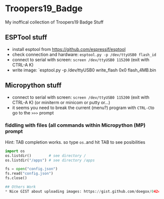 # Troopers19_Badge
My inoffical collection of Troopers19 Badge Stuff

## ESPTool stuff
* install esptool from https://github.com/espressif/esptool
* check connection and hardware: `esptool.py -p /dev/ttyUSB0 flash_id`
* connect to serial with screen: `screen /dev/ttyUSB0 115200` (exit with CTRL-A K)
* write image: `esptool.py -p /dev/ttyUSB0 write_flash 0x0 flash_4MB.bin

## Micropython stuff
* connect to serial with screen: `screen /dev/ttyUSB0 115200` (exit with CTRL-A K) (or miniterm or minicom or putty or...)
* it seems you need to break the current (menu?) program with `CTRL-C`to go to the `>>>` prompt
### fiddling with files (all commands within Micropython (MP) prompt 
Hint: TAB completion works. so type `os.`and hit TAB to see posibilities
```python
import os
os.listdir()        # see directory /
os.listdir("/apps") # see directory /apps

fs = open("config.json")
fs.read("config.json")
fs.close()

## Others Work
* Nice GIST about uploading images: https://gist.github.com/doegox/042c400e19394e6bca4dae70067d4dc3
